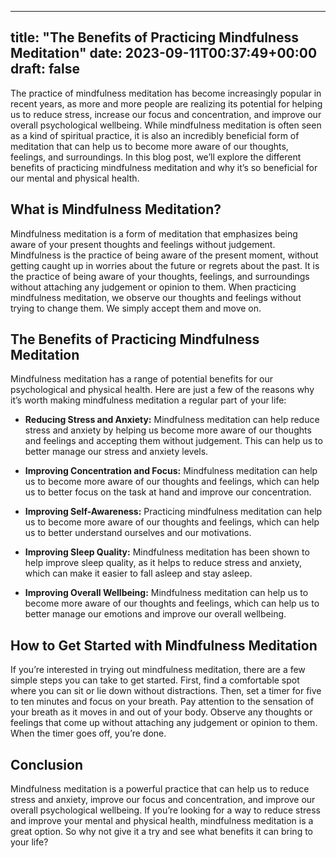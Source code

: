 
---
title: "The Benefits of Practicing Mindfulness Meditation"
date: 2023-09-11T00:37:49+00:00
draft: false
---

The practice of mindfulness meditation has become increasingly popular in recent years, as more and more people are realizing its potential for helping us to reduce stress, increase our focus and concentration, and improve our overall psychological wellbeing. While mindfulness meditation is often seen as a kind of spiritual practice, it is also an incredibly beneficial form of meditation that can help us to become more aware of our thoughts, feelings, and surroundings. In this blog post, we’ll explore the different benefits of practicing mindfulness meditation and why it’s so beneficial for our mental and physical health.

## What is Mindfulness Meditation? 

Mindfulness meditation is a form of meditation that emphasizes being aware of your present thoughts and feelings without judgement. Mindfulness is the practice of being aware of the present moment, without getting caught up in worries about the future or regrets about the past. It is the practice of being aware of your thoughts, feelings, and surroundings without attaching any judgement or opinion to them. When practicing mindfulness meditation, we observe our thoughts and feelings without trying to change them. We simply accept them and move on.

## The Benefits of Practicing Mindfulness Meditation 

Mindfulness meditation has a range of potential benefits for our psychological and physical health. Here are just a few of the reasons why it’s worth making mindfulness meditation a regular part of your life: 

- **Reducing Stress and Anxiety:** Mindfulness meditation can help reduce stress and anxiety by helping us become more aware of our thoughts and feelings and accepting them without judgement. This can help us to better manage our stress and anxiety levels. 

- **Improving Concentration and Focus:** Mindfulness meditation can help us to become more aware of our thoughts and feelings, which can help us to better focus on the task at hand and improve our concentration. 

- **Improving Self-Awareness:** Practicing mindfulness meditation can help us to become more aware of our thoughts and feelings, which can help us to better understand ourselves and our motivations. 

- **Improving Sleep Quality:** Mindfulness meditation has been shown to help improve sleep quality, as it helps to reduce stress and anxiety, which can make it easier to fall asleep and stay asleep. 

- **Improving Overall Wellbeing:** Mindfulness meditation can help us to become more aware of our thoughts and feelings, which can help us to better manage our emotions and improve our overall wellbeing. 

## How to Get Started with Mindfulness Meditation 

If you’re interested in trying out mindfulness meditation, there are a few simple steps you can take to get started. First, find a comfortable spot where you can sit or lie down without distractions. Then, set a timer for five to ten minutes and focus on your breath. Pay attention to the sensation of your breath as it moves in and out of your body. Observe any thoughts or feelings that come up without attaching any judgement or opinion to them. When the timer goes off, you’re done. 

## Conclusion 

Mindfulness meditation is a powerful practice that can help us to reduce stress and anxiety, improve our focus and concentration, and improve our overall psychological wellbeing. If you’re looking for a way to reduce stress and improve your mental and physical health, mindfulness meditation is a great option. So why not give it a try and see what benefits it can bring to your life?